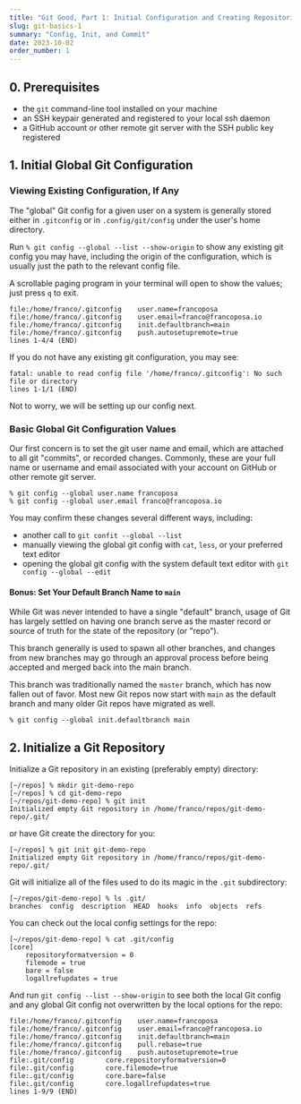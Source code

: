 ```yaml
---
title: "Git Good, Part 1: Initial Configuration and Creating Repositories"
slug: git-basics-1
summary: "Config, Init, and Commit"
date: 2023-10-02
order_number: 1
---
```


## 0. Prerequisites

* the `git` command-line tool installed on your machine
* an SSH keypair generated and registered to your local ssh daemon
* a GitHub account or other remote git server with the SSH public key registered

## 1. Initial Global Git Configuration

### Viewing Existing Configuration, If Any

The "global" Git config for a given user on a system is generally stored either in
`.gitconfig` or in `.config/git/config` under the user's home directory.

Run `% git config --global --list --show-origin` to show any existing git config you may have,
including the origin of the configuration, which is usually just the path to the relevant config file.

A scrollable paging program in your terminal will open to show the values; just press `q` to exit.  

```shell
file:/home/franco/.gitconfig    user.name=francoposa
file:/home/franco/.gitconfig    user.email=franco@francoposa.io
file:/home/franco/.gitconfig    init.defaultbranch=main
file:/home/franco/.gitconfig    push.autosetupremote=true
lines 1-4/4 (END)
```

If you do not have any existing git configuration, you may see:
```shell
fatal: unable to read config file '/home/franco/.gitconfig': No such file or directory
lines 1-1/1 (END)
```

Not to worry, we will be setting up our config next.

### Basic Global Git Configuration Values

Our first concern is to set the git user name and email, which are attached to all git "commits", or recorded changes.
Commonly, these are your full name or username and email associated with your account on GitHub or other remote git server.

```shell
% git config --global user.name francoposa
% git config --global user.email franco@francoposa.io
```

You may confirm these changes several different ways, including:
* another call to `git confit --global --list`
* manually viewing the global git config with `cat`, `less`, or your preferred text editor
* opening the global git config with the system default text editor with `git config --global --edit`

#### Bonus: Set Your Default Branch Name to `main`

While Git was never intended to have a single "default" branch, usage of Git has largely settled on
having one branch serve as the master record or source of truth for the state of the repository (or "repo").

This branch generally is used to spawn all other branches, and changes from new branches may go through
an approval process before being accepted and merged back into the main branch.

This branch was traditionally named the `master` branch, which has now fallen out of favor.
Most new Git repos now start with `main` as the default branch and many older Git repos have migrated as well.

```shell
% git config --global init.defaultbranch main
```

## 2. Initialize a Git Repository

Initialize a Git repository in an existing (preferably empty) directory:

```shell
[~/repos] % mkdir git-demo-repo
[~/repos] % cd git-demo-repo
[~/repos/git-demo-repo] % git init
Initialized empty Git repository in /home/franco/repos/git-demo-repo/.git/
```

or have Git create the directory for you:

```shell
[~/repos] % git init git-demo-repo
Initialized empty Git repository in /home/franco/repos/git-demo-repo/.git/
```

Git will initialize all of the files used to do its magic in the `.git` subdirectory:

```shell
[~/repos/git-demo-repo] % ls .git/
branches  config  description  HEAD  hooks  info  objects  refs
```

You can check out the local config settings for the repo:

```shell
[~/repos/git-demo-repo] % cat .git/config
[core]
	repositoryformatversion = 0
	filemode = true
	bare = false
	logallrefupdates = true
```

And run `git config --list --show-origin` to see both the local Git config
and any global Git config not overwritten by the local options for the repo:

```shell
file:/home/franco/.gitconfig    user.name=francoposa
file:/home/franco/.gitconfig    user.email=franco@francoposa.io
file:/home/franco/.gitconfig    init.defaultbranch=main
file:/home/franco/.gitconfig    pull.rebase=true
file:/home/franco/.gitconfig    push.autosetupremote=true
file:.git/config        core.repositoryformatversion=0
file:.git/config        core.filemode=true
file:.git/config        core.bare=false
file:.git/config        core.logallrefupdates=true
lines 1-9/9 (END)
```
